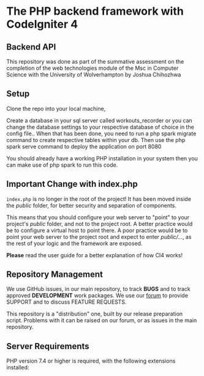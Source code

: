 # The PHP backend framework with CodeIgniter 4

## Backend API

This repository was done as part of the summative assessment on the completion of the web technologies module of the Msc in Computer Science with the University of Wolverhampton by Joshua Chihozhwa


## Setup

Clone the repo into your local machine,

Create a database in your sql server called workouts_recorder or you can change the database settings to your respective database of choice in the config file..
When that has been done, you need to run a php spark migrate command to create respective tables within your db. 
Then use the php spark serve command to deploy the application on port 8080

You should already have a working PHP installation in your system then you can make use of php spark to run this code. 

## Important Change with index.php

`index.php` is no longer in the root of the project! It has been moved inside the *public* folder,
for better security and separation of components.

This means that you should configure your web server to "point" to your project's *public* folder, and
not to the project root. A better practice would be to configure a virtual host to point there. A poor practice would be to point your web server to the project root and expect to enter *public/...*, as the rest of your logic and the
framework are exposed.

**Please** read the user guide for a better explanation of how CI4 works!

## Repository Management

We use GitHub issues, in our main repository, to track **BUGS** and to track approved **DEVELOPMENT** work packages.
We use our [forum](http://forum.codeigniter.com) to provide SUPPORT and to discuss
FEATURE REQUESTS.

This repository is a "distribution" one, built by our release preparation script.
Problems with it can be raised on our forum, or as issues in the main repository.

## Server Requirements

PHP version 7.4 or higher is required, with the following extensions installed:


